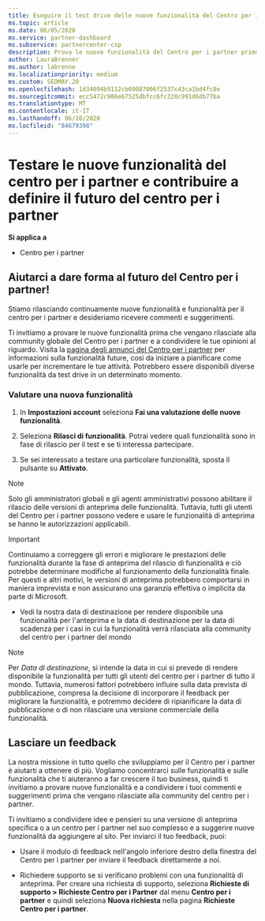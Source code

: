 ```yaml
---
title: Eseguire il test drive delle nuove funzionalità del Centro per i partner
ms.topic: article
ms.date: 06/05/2020
ms.service: partner-dashboard
ms.subservice: partnercenter-csp
description: Prova le nuove funzionalità del Centro per i partner prima che vengano rilasciate e facci sapere cosa ne pensi. Aiutarci a dare forma al futuro del Centro per i partner!
author: LauraBrenner
ms.author: labrenne
ms.localizationpriority: medium
ms.custom: SEOMAY.20
ms.openlocfilehash: 1d34094b9112cb69087006f2537c43ca1bd4fc8e
ms.sourcegitcommit: ecc5472c986e67525dbfcc6fc328c991d6db77ba
ms.translationtype: MT
ms.contentlocale: it-IT
ms.lasthandoff: 06/10/2020
ms.locfileid: "84679398"
---
```

# <a name="test-drive-new-partner-center-features-and-help-shape-the-future-of-partner-center"></a>Testare le nuove funzionalità del centro per i partner e contribuire a definire il futuro del centro per i partner

**Si applica a**

- Centro per i partner

## <a name="help-shape-the-future-of-partner-center"></a>Aiutarci a dare forma al futuro del Centro per i partner!

Stiamo rilasciando continuamente nuove funzionalità e funzionalità per il centro per i partner e desideriamo ricevere commenti e suggerimenti. 

Ti invitiamo a provare le nuove funzionalità prima che vengano rilasciate alla community globale del Centro per i partner e a condividere le tue opinioni al riguardo. Visita la [pagina degli annunci del Centro per i partner](announcements/index.md) per informazioni sulla funzionalità future, così da iniziare a pianificare come usarle per incrementare le tue attività. Potrebbero essere disponibili diverse funzionalità da test drive in un determinato momento.

### <a name="test-drive-a-feature"></a>Valutare una nuova funzionalità

1. In **Impostazioni account** seleziona **Fai una valutazione delle nuove funzionalità**.

2. Seleziona **Rilasci di funzionalità**. Potrai vedere quali funzionalità sono in fase di rilascio per il test e se ti interessa partecipare.

3. Se sei interessato a testare una particolare funzionalità, sposta il pulsante su **Attivato**.

> [!NOTE]  
> Solo gli amministratori globali e gli agenti amministrativi possono abilitare il rilascio delle versioni di anteprima delle funzionalità. Tuttavia, tutti gli utenti del Centro per i partner possono vedere e usare le funzionalità di anteprima se hanno le autorizzazioni applicabili.

> [!IMPORTANT]  
> Continuiamo a correggere gli errori e migliorare le prestazioni delle funzionalità durante la fase di anteprima del rilascio di funzionalità e ciò potrebbe determinare modifiche al funzionamento della funzionalità finale. Per questi e altri motivi, le versioni di anteprima potrebbero comportarsi in maniera imprevista e non assicurano una garanzia effettiva o implicita da parte di Microsoft.

- Vedi la nostra data di destinazione per rendere disponibile una funzionalità per l'anteprima e la data di destinazione per la data di scadenza per i casi in cui la funzionalità verrà rilasciata alla community del centro per i partner del mondo

> [!NOTE]  
> Per *Data di destinazione*, si intende la data in cui si prevede di rendere disponibile la funzionalità per tutti gli utenti del centro per i partner di tutto il mondo. Tuttavia, numerosi fattori potrebbero influire sulla data prevista di pubblicazione, compresa la decisione di incorporare il feedback per migliorare la funzionalità, e potremmo decidere di ripianificare la data di pubblicazione o di non rilasciare una versione commerciale della funzionalità.  
 
## <a name="tell-us-what-you-think"></a>Lasciare un feedback

La nostra missione in tutto quello che sviluppiamo per il Centro per i partner è aiutarti a ottenere di più. Vogliamo concentrarci sulle funzionalità e sulle funzionalità che ti aiuteranno a far crescere il tuo business, quindi ti invitiamo a provare nuove funzionalità e a condividere i tuoi commenti e suggerimenti prima che vengano rilasciate alla community del centro per i partner. 

Ti invitiamo a condividere idee e pensieri su una versione di anteprima specifica o a un centro per i partner nel suo complesso e a suggerire nuove funzionalità da aggiungere al sito. Per inviarci il tuo feedback, puoi:  

- Usare il modulo di feedback nell'angolo inferiore destro della finestra del Centro per i partner per inviare il feedback direttamente a noi. 

- Richiedere supporto se si verificano problemi con una funzionalità di anteprima. Per creare una richiesta di supporto, seleziona **Richieste di supporto > Richieste Centro per i Partner** dal menu **Centro per i partner** e quindi seleziona **Nuova richiesta** nella pagina **Richieste Centro per i partner**.



